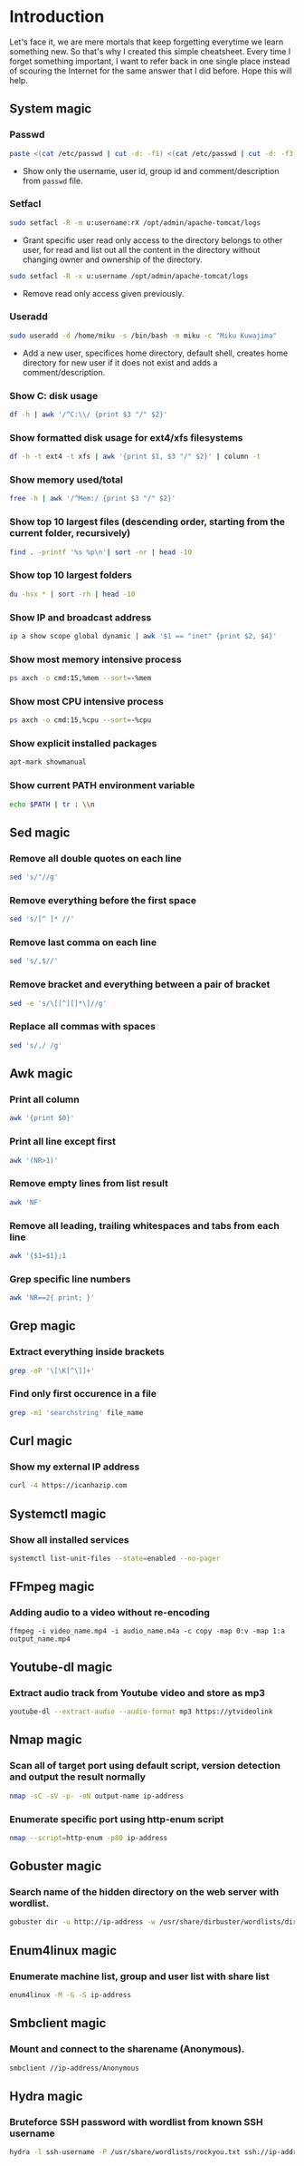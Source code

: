 # Introduction
Let's face it, we are mere mortals that keep forgetting everytime we learn something new. So that's why I created this simple cheatsheet. Every time I forget something important, I want to refer back in one single place instead of scouring the Internet for the same answer that I did before. Hope this will help.

## System magic
### Passwd
```sh
paste <(cat /etc/passwd | cut -d: -f1) <(cat /etc/passwd | cut -d: -f3) <(cat /etc/passwd | cut -d: -f4) <(cat /etc/passwd | cut -d: -f5) | column -s $'\t' -t
```
- Show only the username, user id, group id and comment/description from `passwd` file.

### Setfacl
```sh
sudo setfacl -R -m u:username:rX /opt/admin/apache-tomcat/logs
```
- Grant specific user read only access to the directory belongs to other user, for read and list out all the content in the directory without changing owner and ownership of the directory.

```sh
sudo setfacl -R -x u:username /opt/admin/apache-tomcat/logs
```
- Remove read only access given previously.

### Useradd
```sh
sudo useradd -d /home/miku -s /bin/bash -m miku -c "Miku Kuwajima"
```
- Add a new user, specifices home directory, default shell, creates home directory for new user if it does not exist and adds a comment/description.

### Show C: disk usage
```sh
df -h | awk '/^C:\\/ {print $3 "/" $2}'
```

### Show formatted disk usage for ext4/xfs filesystems
```sh
df -h -t ext4 -t xfs | awk '{print $1, $3 "/" $2}' | column -t
```

### Show memory used/total
```sh
free -h | awk '/^Mem:/ {print $3 "/" $2}'
```

### Show top 10 largest files (descending order, starting from the current folder, recursively)
```sh
find . -printf '%s %p\n'| sort -nr | head -10
```

### Show top 10 largest folders
```sh
du -hsx * | sort -rh | head -10
```

### Show IP and broadcast address
```sh
ip a show scope global dynamic | awk '$1 == "inet" {print $2, $4}'
```

### Show most memory intensive process
```sh
ps axch -o cmd:15,%mem --sort=-%mem
```

### Show most CPU intensive process
```sh
ps axch -o cmd:15,%cpu --sort=-%cpu
```

### Show explicit installed packages
```sh
apt-mark showmanual
```

### Show current PATH environment variable
```sh
echo $PATH | tr : \\n
```

## Sed magic
### Remove all double quotes on each line
```sh
sed 's/"//g'
```

### Remove everything before the first space
```sh
sed 's/[^ ]* //'
```

### Remove last comma on each line
```sh
sed 's/,$//'
```

### Remove bracket and everything between a pair of bracket
```sh
sed -e 's/\[[^][]*\]//g'
```

### Replace all commas with spaces
```sh
sed 's/,/ /g'
```

## Awk magic
### Print all column
```sh
awk '{print $0}'
```

### Print all line except first
```sh
awk '(NR>1)'
```

### Remove empty lines from list result
```sh
awk 'NF'
```

### Remove all leading, trailing whitespaces and tabs from each line
```sh
awk '{$1=$1};1
```

### Grep specific line numbers
```sh
awk 'NR==2{ print; }'
```

## Grep magic
### Extract everything inside brackets
```sh
grep -oP '\[\K[^\]]+'
```

### Find only first occurence in a file
```sh
grep -m1 'searchstring' file_name
```

## Curl magic
### Show my external IP address
```sh
curl -4 https://icanhazip.com
```

## Systemctl magic
### Show all installed services
```sh
systemctl list-unit-files --state=enabled --no-pager
```

## FFmpeg magic
### Adding audio to a video without re-encoding
```{sh}
ffmpeg -i video_name.mp4 -i audio_name.m4a -c copy -map 0:v -map 1:a output_name.mp4
```

## Youtube-dl magic
### Extract audio track from Youtube video and store as mp3
```sh
youtube-dl --extract-audio --audio-format mp3 https://ytvideolink
```

## Nmap magic
### Scan all of target port using default script, version detection and output the result normally
```sh
nmap -sC -sV -p- -oN output-name ip-address
```

### Enumerate specific port using http-enum script
```sh
nmap --script=http-enum -p80 ip-address
```

## Gobuster magic
### Search name of the hidden directory on the web server with wordlist.
```sh
gobuster dir -u http://ip-address -w /usr/share/dirbuster/wordlists/directory-list-2.3-medium.txt
```

## Enum4linux magic
### Enumerate machine list, group and user list with share list
```sh
enum4linux -M -G -S ip-address
```

## Smbclient magic
### Mount and connect to the sharename (Anonymous).
```sh
smbclient //ip-address/Anonymous
```

## Hydra magic
### Bruteforce SSH password with wordlist from known SSH username
```sh
hydra -l ssh-username -P /usr/share/wordlists/rockyou.txt ssh://ip-address
```
